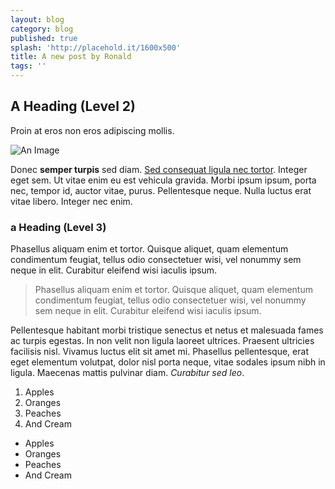 ```yaml
---
layout: blog
category: blog
published: true
splash: 'http://placehold.it/1600x500'
title: A new post by Ronald
tags: ''
---
```



## A Heading (Level 2)

Proin at eros non eros adipiscing mollis.

![An Image]({{site.baseurl}}/media/wood-sport-football-rugby.jpg)

Donec **semper turpis** sed diam. [Sed consequat ligula nec tortor](google.com). Integer eget sem. Ut vitae enim eu est vehicula gravida. Morbi ipsum ipsum, porta nec, tempor id, auctor vitae, purus. Pellentesque neque. Nulla luctus erat vitae libero. Integer nec enim.

### a Heading (Level 3)

Phasellus aliquam enim et tortor. Quisque aliquet, quam elementum condimentum feugiat, tellus odio consectetuer wisi, vel nonummy sem neque in elit. Curabitur eleifend wisi iaculis ipsum.

> Phasellus aliquam enim et tortor. Quisque aliquet, quam elementum condimentum feugiat, tellus odio consectetuer wisi, vel nonummy sem neque in elit. Curabitur eleifend wisi iaculis ipsum.

Pellentesque habitant morbi tristique senectus et netus et malesuada fames ac turpis egestas. In non velit non ligula laoreet ultrices. Praesent ultricies facilisis nisl. Vivamus luctus elit sit amet mi. Phasellus pellentesque, erat eget elementum volutpat, dolor nisl porta neque, vitae sodales ipsum nibh in ligula. Maecenas mattis pulvinar diam. _Curabitur sed leo_.

1. Apples
1. Oranges
1. Peaches
1. And Cream


- Apples
- Oranges
- Peaches
- And Cream


